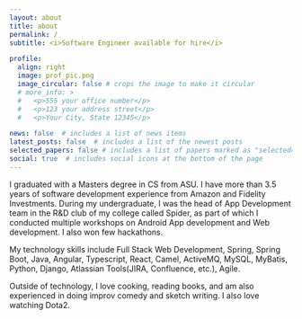 ```yaml
---
layout: about
title: about
permalink: /
subtitle: <i>Software Engineer available for hire</i>

profile:
  align: right
  image: prof_pic.png
  image_circular: false # crops the image to make it circular
  # more_info: >
  #   <p>555 your office number</p>
  #   <p>123 your address street</p>
  #   <p>Your City, State 12345</p>

news: false  # includes a list of news items
latest_posts: false  # includes a list of the newest posts
selected_papers: false # includes a list of papers marked as "selected={true}"
social: true  # includes social icons at the bottom of the page
---
```

I graduated with a Masters degree in CS from ASU. I have more than 3.5 years of software development experience from Amazon and Fidelity Investments. During my undergraduate, I was the head of App Development team in the R&D club of my college called Spider, as part of which I conducted multiple workshops on Android App development and Web development. I also won few hackathons. 

My technology skills include Full Stack Web Development, Spring, Spring Boot, Java, Angular, Typescript, React, Camel, ActiveMQ, MySQL, MyBatis, Python, Django, Atlassian Tools(JIRA, Confluence, etc.), Agile.

Outside of technology, I love cooking, reading books, and am also experienced in doing improv comedy and sketch writing. I also love watching Dota2. 